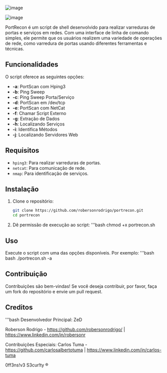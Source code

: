 ![image](https://github.com/user-attachments/assets/30a38ceb-f340-4ab4-a9db-10b4659edb30)


![image](https://github.com/user-attachments/assets/2098be46-c3a1-431d-85a5-d53e430d43ed)


PortRecon é um script de shell desenvolvido para realizar varreduras de portas e serviços em redes. Com uma interface de linha de comando simples, ele permite que os usuários realizem uma variedade de operações de rede, como varredura de portas usando diferentes ferramentas e técnicas.

## Funcionalidades

O script oferece as seguintes opções:

- **-a**: PortScan com Hping3
- **-b**: Ping Sweep
- **-c**: Ping Sweep Porta/Serviço
- **-d**: PortScan em /dev/tcp
- **-e**: PortScan com NetCat
- **-f**: Chamar Script Externo
- **-g**: Extração de Dados
- **-h**: Localizando Serviços
- **-i**: Identifica Métodos
- **-j**: Localizando Servidores Web

## Requisitos

- `hping3`: Para realizar varreduras de portas.
- `netcat`: Para comunicação de rede.
- `nmap`: Para identificação de serviços.

## Instalação

1. Clone o repositório:
   ```bash
   git clone https://github.com/robersonrodrigo/portrecon.git
   cd portrecon
2. Dê permissão de execução ao script:
   '''bash
   chmod +x portrecon.sh

## Uso
  Execute o script com uma das opções disponíveis. Por exemplo:
  '''bash
  bash
    ./portrecon.sh -a
## Contribuição
Contribuições são bem-vindas! Se você deseja contribuir, por favor, faça um fork do repositório e envie um pull request.

## Creditos
'''bash
Desenvolvedor Principal: ZeD 

Roberson Rodrigo - https://github.com/robersonrodrigo/ | https://www.linkedin.com/in/robersonr

Contribuições Especiais: Carlos Tuma - https://github.com/carlosalbertotuma | https://www.linkedin.com/in/carlos-tuma

0ff3ns!v3 S3cur!ty ®
